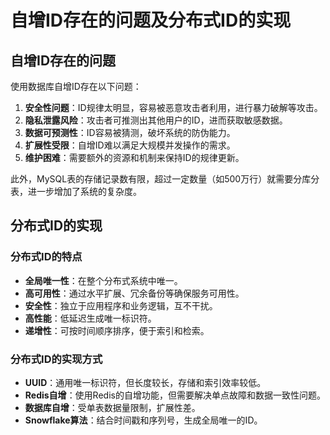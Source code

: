 # 自增ID存在的问题及分布式ID的实现

## 自增ID存在的问题

使用数据库自增ID存在以下问题：

1. **安全性问题**：ID规律太明显，容易被恶意攻击者利用，进行暴力破解等攻击。
2. **隐私泄露风险**：攻击者可推测出其他用户的ID，进而获取敏感数据。
3. **数据可预测性**：ID容易被猜测，破坏系统的防伪能力。
4. **扩展性受限**：自增ID难以满足大规模并发操作的需求。
5. **维护困难**：需要额外的资源和机制来保持ID的规律更新。

此外，MySQL表的存储记录数有限，超过一定数量（如500万行）就需要分库分表，进一步增加了系统的复杂度。

## 分布式ID的实现

### 分布式ID的特点

- **全局唯一性**：在整个分布式系统中唯一。
- **高可用性**：通过水平扩展、冗余备份等确保服务可用性。
- **安全性**：独立于应用程序和业务逻辑，互不干扰。
- **高性能**：低延迟生成唯一标识符。
- **递增性**：可按时间顺序排序，便于索引和检索。

### 分布式ID的实现方式

- **UUID**：通用唯一标识符，但长度较长，存储和索引效率较低。
- **Redis自增**：使用Redis的自增功能，但需要解决单点故障和数据一致性问题。
- **数据库自增**：受单表数据量限制，扩展性差。
- **Snowflake算法**：结合时间戳和序列号，生成全局唯一的ID。



